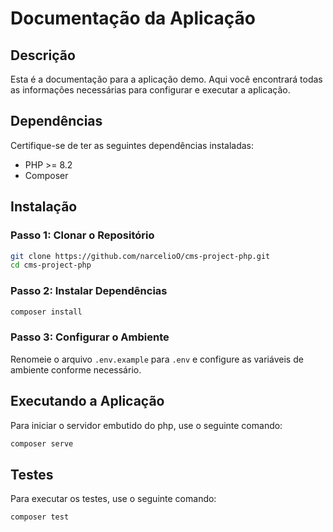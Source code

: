 # Documentação da Aplicação

## Descrição
Esta é a documentação para a aplicação demo. Aqui você encontrará todas as informações necessárias para configurar e executar a aplicação.

## Dependências
Certifique-se de ter as seguintes dependências instaladas:

- PHP >= 8.2
- Composer

## Instalação

### Passo 1: Clonar o Repositório
```bash
git clone https://github.com/narcelioO/cms-project-php.git
cd cms-project-php
```

### Passo 2: Instalar Dependências
```bash
composer install
```

### Passo 3: Configurar o Ambiente
Renomeie o arquivo `.env.example` para `.env` e configure as variáveis de ambiente conforme necessário.


## Executando a Aplicação
Para iniciar o servidor embutido do php, use o seguinte comando:

```bash
composer serve
```

## Testes
Para executar os testes, use o seguinte comando:
```bash
composer test
```
